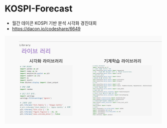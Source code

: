 # KOSPI-Forecast
- 월간 데이콘 KOSPI 기반 분석 시각화 경진대회
- https://dacon.io/codeshare/6649
<img src="https://github.com/kullot/KOSPI-Forecast/blob/main/ppt_img/KOSPI%20%EC%98%88%EC%B8%A1_6.jpg" alt="Logo">
